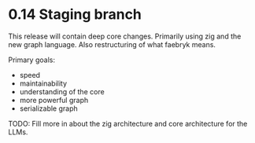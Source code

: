 # 0.14 Staging branch

This release will contain deep core changes. 
Primarily using zig and the new graph language.
Also restructuring of what faebryk means.

Primary goals:
- speed
- maintainability
- understanding of the core
- more powerful graph
- serializable graph


TODO: Fill more in about the zig architecture and core architecture for the LLMs.
